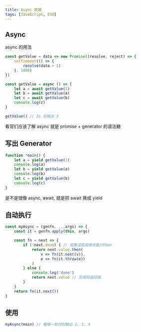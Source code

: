 ```yaml
---
title: Async 原理
tags: [JavaScript, ES6]
---
```


## Async

async 的用法

```js
const getValue = data => new Promise((resolve, reject) => {
    setTimeout(() => {
        resolve(data + 1)
    }, 1000)
})

const getValue = async () => {
    let a = await getValue(1)
    let b = await getValue(a)
    let c = await getValue(b)
    console.log(c)
}

getValue() // 3s 后输出 3
```

看官们应该了解 async 就是 promise + generator 的语法糖

## 写出 Generator

```js
function *main() {
    let a = yield getValue(1)
    console.log(a)
    let b = yield getValue(a)
    console.log(b)
    let c = yield getValue(b)
    console.log(c)
}
```

是不是很像 async, await, 就是把 await 换成 yield

## 自动执行

```js
const myAsync = (genfn, ...args) => {
    const it = genfn.apply(this, args)

    const fn = next => {
        if (!next.done) { // 如果没完成继续执行then
            return next.value.then(
                v => fn(it.next(v)),
                e => fn(it.throw(e))
            )
        } else {
            console.log('done')
            return next.value // 完成则返回值
        }
    }
    return fn(it.next())
}
```

## 使用

```js
myAsync(main) // 每隔一秒分别输出 2, 3, 4
```

